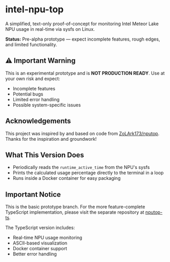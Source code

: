 
# intel-npu-top


A simplified, text-only proof-of-concept for monitoring Intel Meteor Lake NPU usage in real-time via sysfs on Linux.

**Status:** Pre-alpha prototype — expect incomplete features, rough edges, and limited functionality.

## ⚠️ Important Warning

This is an experimental prototype and is **NOT PRODUCTION READY**. Use at your own risk and expect:
- Incomplete features
- Potential bugs
- Limited error handling
- Possible system-specific issues

## Acknowledgements

This project was inspired by and based on code from [ZoLArk173/nputop](https://github.com/ZoLArk173/nputop). Thanks for the inspiration and groundwork!

## What This Version Does

* Periodically reads the `runtime_active_time` from the NPU's sysfs
* Prints the calculated usage percentage directly to the terminal in a loop
* Runs inside a Docker container for easy packaging

## Important Notice

This is the basic prototype branch. For the more feature-complete TypeScript implementation, please visit the separate repository at [nputop-ts](https://github.com/DMontgomery40/nputop-ts).

The TypeScript version includes:
* Real-time NPU usage monitoring
* ASCII-based visualization
* Docker container support
* Better error handling

